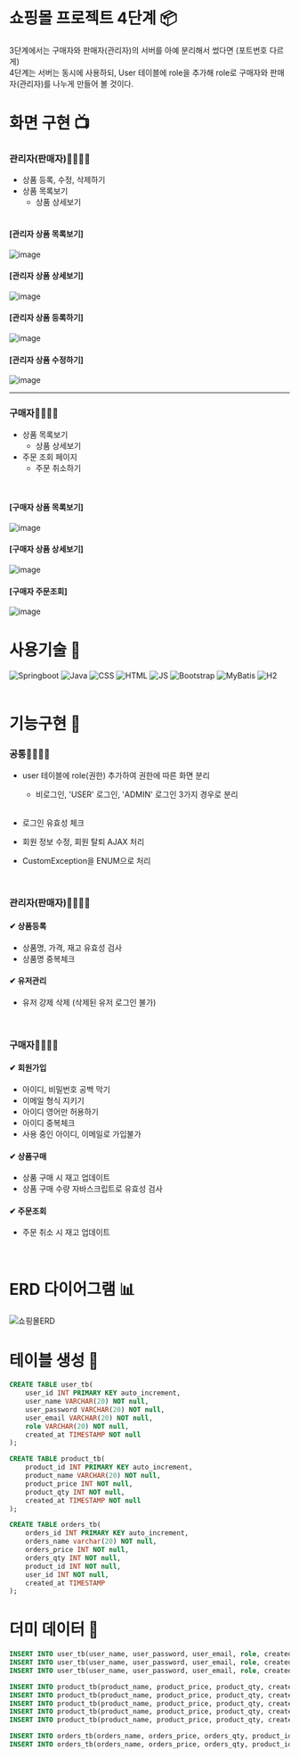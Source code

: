 # 쇼핑몰 프로젝트 4단계 📦
3단계에서는 구매자와 판매자(관리자)의 서버를 아예 분리해서 썼다면 (포트번호 다르게)<br/>
4단계는 서버는 동시에 사용하되, User 테이블에 role을 추가해 role로 구매자와 판매자(관리자)를 나누게 만들어 볼 것이다.<br/>


# 화면 구현 📺

### 관리자(판매자)👷‍♀️👷‍♂️
- 상품 등록, 수정, 삭제하기
- 상품 목록보기
  - 상품 상세보기
  <br/>

#### [관리자 상품 목록보기]
![image](https://github.com/JungminK1m/Springboot-Product-Study-V4/assets/118741874/8dd8017a-e11e-4cd4-a3e7-0bab2640480b)
#### [관리자 상품 상세보기]
![image](https://github.com/JungminK1m/Springboot-Product-Study-V4/assets/118741874/956f0569-8a1c-4eb0-a298-3f035c2564bb)
#### [관리자 상품 등록하기]
![image](https://github.com/JungminK1m/Springboot-Product-Study-V4/assets/118741874/171958a0-19b2-4a9c-8f02-a2e604bdf447)
#### [관리자 상품 수정하기]
![image](https://github.com/JungminK1m/Springboot-Product-Study-V4/assets/118741874/6c222540-5ed9-4bf7-8594-4107c0ebf76a)
  <br/>
 
--- 
### 구매자🙍‍♂️🙍‍♀️
- 상품 목록보기
  - 상품 상세보기
- 주문 조회 페이지
  - 주문 취소하기
<br/>

#### [구매자 상품 목록보기]
![image](https://github.com/JungminK1m/Springboot-Product-Study-V4/assets/118741874/af0519c7-edf2-4de9-ab52-7c50e157b3bc)
#### [구매자 상품 상세보기]
![image](https://github.com/JungminK1m/Springboot-Product-Study-V4/assets/118741874/698a97e1-a675-4c72-9afc-05c5088ce66e)
#### [구매자 주문조회]
![image](https://github.com/JungminK1m/Springboot-Product-Study-V4/assets/118741874/273ae2e3-cf11-48a1-9fe9-a098061d40fd)
  <br/>
  
# 사용기술 🧪
![Springboot](https://img.shields.io/badge/-Springboot-6DB33F)
![Java](https://img.shields.io/badge/-Java-F09820)
![CSS](https://img.shields.io/badge/-CSS-1572B6)
![HTML](https://img.shields.io/badge/-HTML-E34F26)
![JS](https://img.shields.io/badge/-JavaScript-F7DF1E)
![Bootstrap](https://img.shields.io/badge/-Bootstrap-7952B3)
![MyBatis](https://img.shields.io/badge/-MyBatis-B10000)
![H2](https://img.shields.io/badge/-H2Console-41BDF5)  
  <br/>
  
# 기능구현 🔧
### 공통👨‍👩‍👧‍👦
- user 테이블에 role(권한) 추가하여 권한에 따른 화면 분리
  - 비로그인, 'USER' 로그인, 'ADMIN' 로그인 3가지 경우로 분리
    
  <br/>
- 로그인 유효성 체크
- 회원 정보 수정, 회원 탈퇴 AJAX 처리
- CustomException을 ENUM으로 처리
  
   <br/>

### 관리자(판매자)👷‍♀️👷‍♂️
#### ✔ 상품등록
- 상품명, 가격, 재고 유효성 검사
- 상품명 중복체크
#### ✔ 유저관리
- 유저 강제 삭제 (삭제된 유저 로그인 불가)

   <br/>
### 구매자🙍‍♂️🙍‍♀️
#### ✔ 회원가입 
- 아이디, 비밀번호 공백 막기
- 이메일 형식 지키기
- 아이디 영어만 허용하기
- 아이디 중복체크
- 사용 중인 아이디, 이메일로 가입불가

#### ✔ 상품구매
- 상품 구매 시 재고 업데이트
- 상품 구매 수량 자바스크립트로 유효성 검사
#### ✔ 주문조회
- 주문 취소 시 재고 업데이트

   <br/>
   
# ERD 다이어그램 📊
![쇼핑몰ERD](https://github.com/JungminK1m/Springboot-Product-Study-V4/assets/118741874/6b422b44-0d43-4b73-9529-3533832b8c96)


# 테이블 생성 📁
```sql
CREATE TABLE user_tb(
	user_id INT PRIMARY KEY auto_increment,
	user_name VARCHAR(20) NOT null,
	user_password VARCHAR(20) NOT null,
	user_email VARCHAR(20) NOT null,
	role VARCHAR(20) NOT null,
	created_at TIMESTAMP NOT null
);

CREATE TABLE product_tb(
	product_id INT PRIMARY KEY auto_increment,
	product_name VARCHAR(20) NOT null,
	product_price INT NOT null,
	product_qty INT NOT null,
	created_at TIMESTAMP NOT null
);

CREATE TABLE orders_tb(
    orders_id INT PRIMARY KEY auto_increment,
    orders_name varchar(20) NOT null,
    orders_price INT NOT null,
    orders_qty INT NOT null,
    product_id INT NOT null,
    user_id INT NOT null,
    created_at TIMESTAMP
);
```
# 더미 데이터 📰
```sql
INSERT INTO user_tb(user_name, user_password, user_email, role, created_at) VALUES ('ssar', '1234', 'ssar@nate.com','USER', NOW());
INSERT INTO user_tb(user_name, user_password, user_email, role, created_at) VALUES ('cos', '1234', 'cos@nate.com', 'USER', NOW());
INSERT INTO user_tb(user_name, user_password, user_email, role, created_at) VALUES ('admin', '1234', 'admin@nate.com', 'ADMIN', NOW());

INSERT INTO product_tb(product_name, product_price, product_qty, created_at) VALUES('바나나', 3000, 98, NOW());
INSERT INTO product_tb(product_name, product_price, product_qty, created_at) VALUES('딸기', 2000, 100, NOW());
INSERT INTO product_tb(product_name, product_price, product_qty, created_at) VALUES('키위', 4000, 85, NOW());
INSERT INTO product_tb(product_name, product_price, product_qty, created_at) VALUES('오렌지', 3500, 50, NOW());
INSERT INTO product_tb(product_name, product_price, product_qty, created_at) VALUES('사과', 1000, 200, NOW());

INSERT INTO orders_tb(orders_name, orders_price, orders_qty, product_id, user_id, created_at) VALUES ('바나나', 3000, 2, 1, 1, NOW());
INSERT INTO orders_tb(orders_name, orders_price, orders_qty, product_id, user_id, created_at)  VALUES ('딸기', 2000, 5, 2, 2, NOW());
```

